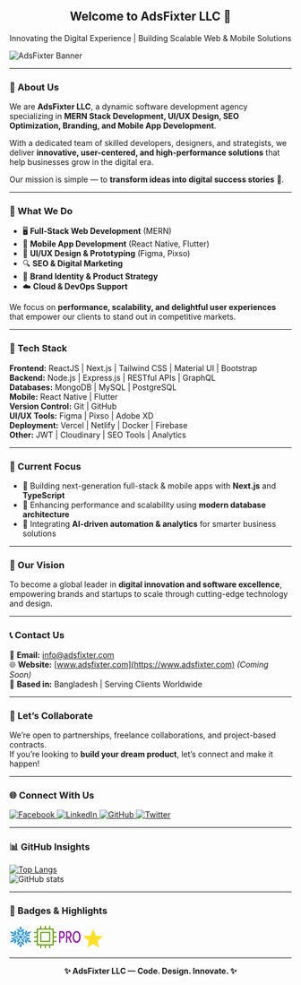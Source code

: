 <p align="center">
  <h2 align="center">Welcome to <strong>AdsFixter LLC</strong> 👋</h2>
  <p align="center">Innovating the Digital Experience | Building Scalable Web & Mobile Solutions</p>
  <img src="https://media.licdn.com/dms/image/v2/D4E16AQHfrnLBQ7O4Ow/profile-displaybackgroundimage-shrink_350_1400/B4EZjl7W4KGoAY-/0/1756204205428?e=1759968000&v=beta&t=ZhxaFUYVReQ11DHANt61RUz0CaXl7lSdnZDFEYiM4rQ" alt="AdsFixter Banner"/>
</p>

---

### 🌟 About Us

We are **AdsFixter LLC**, a dynamic software development agency specializing in **MERN Stack Development, UI/UX Design, SEO Optimization, Branding, and Mobile App Development**.  

With a dedicated team of skilled developers, designers, and strategists, we deliver **innovative, user-centered, and high-performance solutions** that help businesses grow in the digital era.  

Our mission is simple — to **transform ideas into digital success stories** 🚀.  

---

### 💼 What We Do

- 🖥️ **Full-Stack Web Development** (MERN)
- 📱 **Mobile App Development** (React Native, Flutter)
- 🎨 **UI/UX Design & Prototyping** (Figma, Pixso)
- 🔍 **SEO & Digital Marketing**
- 🧠 **Brand Identity & Product Strategy**
- ☁️ **Cloud & DevOps Support**

We focus on **performance, scalability, and delightful user experiences** that empower our clients to stand out in competitive markets.

---

### 🧰 Tech Stack

**Frontend:** ReactJS | Next.js | Tailwind CSS | Material UI | Bootstrap  
**Backend:** Node.js | Express.js | RESTful APIs | GraphQL  
**Databases:** MongoDB | MySQL | PostgreSQL  
**Mobile:** React Native | Flutter  
**Version Control:** Git | GitHub  
**UI/UX Tools:** Figma | Pixso | Adobe XD  
**Deployment:** Vercel | Netlify | Docker | Firebase  
**Other:** JWT | Cloudinary | SEO Tools | Analytics  

---

### 🚀 Current Focus

- 🔹 Building next-generation full-stack & mobile apps with **Next.js** and **TypeScript**  
- 🔹 Enhancing performance and scalability using **modern database architecture**  
- 🔹 Integrating **AI-driven automation & analytics** for smarter business solutions  

---

### 🧩 Our Vision

To become a global leader in **digital innovation and software excellence**, empowering brands and startups to scale through cutting-edge technology and design.

---

### 📞 Contact Us

📧 **Email:** [info@adsfixter.com](mailto:info@adsfixter.com)  
🌐 **Website:** [www.adsfixter.com](https://www.adsfixter.com) *(Coming Soon)*  
📍 **Based in:** Bangladesh | Serving Clients Worldwide  

---

### 🤝 Let’s Collaborate

We’re open to partnerships, freelance collaborations, and project-based contracts.  
If you’re looking to **build your dream product**, let’s connect and make it happen!

---

### 🌐 Connect With Us

<a href="https://www.facebook.com" target="_blank">
  <img src="https://img.shields.io/badge/Facebook-1877F2?style=flat-square&logo=facebook&logoColor=white" alt="Facebook">
</a>
<a href="https://www.linkedin.com" target="_blank">
  <img src="https://img.shields.io/badge/LinkedIn-0077B5?style=flat-square&logo=linkedin&logoColor=white" alt="LinkedIn">
</a>
<a href="https://github.com" target="_blank">
  <img src="https://img.shields.io/badge/GitHub-181717?style=flat-square&logo=github&logoColor=white" alt="GitHub">
</a>
<a href="https://x.com" target="_blank">
  <img src="https://img.shields.io/badge/Twitter-1DA1F2?style=flat-square&logo=twitter&logoColor=white" alt="Twitter">
</a>

---

### 📊 GitHub Insights

[![Top Langs](https://github-readme-stats.vercel.app/api/top-langs/?username=adsfixter)](https://github.com/anuraghazra/github-readme-stats)  
![GitHub stats](https://github-readme-stats.vercel.app/api?username=adsfixter&show_icons=true&theme=default)

---

### 🏅 Badges & Highlights

<a href='https://archiveprogram.github.com/'><img src='https://raw.githubusercontent.com/acervenky/animated-github-badges/master/assets/acbadge.gif' width='40' height='40'></a>
<a href='https://docs.github.com/en/developers'><img src='https://raw.githubusercontent.com/acervenky/animated-github-badges/master/assets/devbadge.gif' width='40' height='40'></a>
<a href='https://github.com/pricing'><img src='https://raw.githubusercontent.com/acervenky/animated-github-badges/master/assets/pro.gif' width='40' height='40'></a>
<a href='https://stars.github.com/'><img src='https://raw.githubusercontent.com/acervenky/animated-github-badges/master/assets/starbadge.gif' width='35' height='35'></a>

---

<p align="center">
  <b>✨ AdsFixter LLC — Code. Design. Innovate. ✨</b>
</p>
